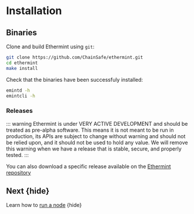 <!--
order: 1
-->

# Installation

## Binaries

Clone and build Ethermint using `git`:

```bash
git clone https://github.com/ChainSafe/ethermint.git
cd ethermint
make install
```

Check that the binaries have been successfuly installed:

```bash
emintd -h
emintcli -h
```

<!-- ### Docker -->
<!-- TODO: -->

### Releases

::: warning
Ethermint is under VERY ACTIVE DEVELOPMENT and should be treated as pre-alpha software. This means it is not meant to be run in production, its APIs are subject to change without warning and should not be relied upon, and it should not be used to hold any value. We will remove this warning when we have a release that is stable, secure, and properly tested.
:::

You can also download a specific release available on the [Ethermint repository](https://github.com/ChainSafe/ethermint/releases)

## Next {hide}

Learn how to [run a node](./.run_node.md) {hide}
